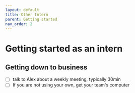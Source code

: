 ```yaml
---
layout: default
title: Other Intern
parent: Getting started
nav_order: 2
---
```


# Getting started as an intern

## Getting down to business

- [ ] talk to Alex about a weekly meeting, typically 30min
- [ ] If you are not using your own, get your team's computer

<!--- Scripts that are required for this specific page. It won't be displayed. Keep that section after all markdown.
-->
<script>
/*Enables the checkboxes*/
var inp = document.getElementsByTagName("input");
for (var i = 0; i < inp.length; i++) {
    if ( inp[i].type == "checkbox" ) {
        inp[i].disabled=false;
    }
}
</script>